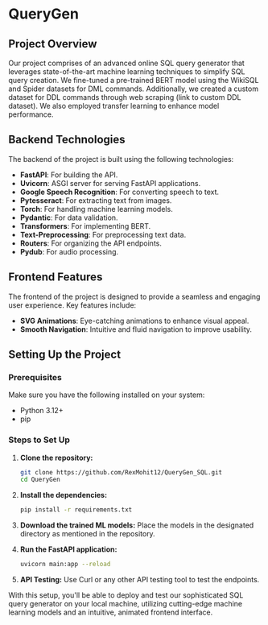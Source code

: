 # QueryGen 

## Project Overview
Our project comprises of an advanced online SQL query generator that leverages state-of-the-art machine learning techniques to simplify SQL query creation. We fine-tuned a pre-trained BERT model using the WikiSQL and Spider datasets for DML commands. Additionally, we created a custom dataset for DDL commands through web scraping (link to custom DDL dataset). We also employed transfer learning to enhance model performance.

## Backend Technologies
The backend of the project is built using the following technologies:

- **FastAPI**: For building the API.
- **Uvicorn**: ASGI server for serving FastAPI applications.
- **Google Speech Recognition**: For converting speech to text.
- **Pytesseract**: For extracting text from images.
- **Torch**: For handling machine learning models.
- **Pydantic**: For data validation.
- **Transformers**: For implementing BERT.
- **Text-Preprocessing**: For preprocessing text data.
- **Routers**: For organizing the API endpoints.
- **Pydub**: For audio processing.

## Frontend Features
The frontend of the project is designed to provide a seamless and engaging user experience. Key features include:

- **SVG Animations**: Eye-catching animations to enhance visual appeal.
- **Smooth Navigation**: Intuitive and fluid navigation to improve usability.

## Setting Up the Project

### Prerequisites
Make sure you have the following installed on your system:
- Python 3.12+
- pip

### Steps to Set Up

1. **Clone the repository:**
   ```bash
   git clone https://github.com/RexMohit12/QueryGen_SQL.git
   cd QueryGen
   ```

2. **Install the dependencies:**
   ```bash
   pip install -r requirements.txt
   ```

3. **Download the trained ML models:**
   Place the models in the designated directory as mentioned in the repository.

4. **Run the FastAPI application:**
   ```bash
   uvicorn main:app --reload
   ```
   
5. **API Testing:**
   Use Curl or any other API testing tool to test the endpoints.


With this setup, you'll be able to deploy and test our sophisticated SQL query generator on your local machine, utilizing cutting-edge machine learning models and an intuitive, animated frontend interface.
